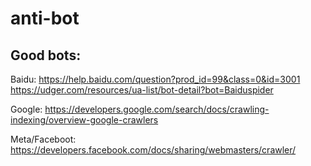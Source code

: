 # anti-bot

## Good bots:

Baidu:
https://help.baidu.com/question?prod_id=99&class=0&id=3001
https://udger.com/resources/ua-list/bot-detail?bot=Baiduspider


Google:
https://developers.google.com/search/docs/crawling-indexing/overview-google-crawlers

Meta/Faceboot:
https://developers.facebook.com/docs/sharing/webmasters/crawler/
